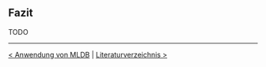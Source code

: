 ## Fazit

TODO

---

[< Anwendung von MLDB](13_mldb_example.md) | [Literaturverzeichnis >](15_references.md)
